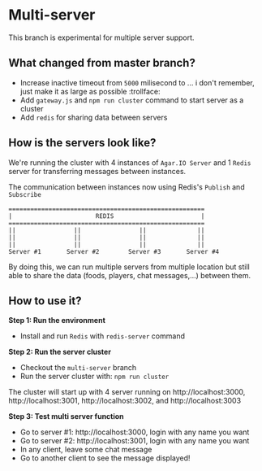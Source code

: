 Multi-server
===========

This branch is experimental for multiple server support.

## What changed from master branch?
- Increase inactive timeout from `5000` milisecond to ... i don't remember, just make it as large as possible :trollface: 
- Add `gateway.js` and `npm run cluster` command to start server as a cluster
- Add `redis` for sharing data between servers

## How is the servers look like?

We're running the cluster with 4 instances of `Agar.IO Server` and 1 `Redis` server for transferring messages between instances.

The communication between instances now using Redis's `Publish` and `Subscribe`

```
======================================================
|                       REDIS                        |
======================================================
||                ||                ||              ||
||                ||                ||              ||
||                ||                ||              ||     
Server #1       Server #2        Server #3       Server #4
```

By doing this, we can run multiple servers from multiple location but still able to share the data (foods, players, chat messages,...) between them.

## How to use it?

**Step 1: Run the environment**
- Install and run `Redis` with `redis-server` command

**Step 2: Run the server cluster**
- Checkout the `multi-server` branch
- Run the server cluster with: `npm run cluster`

The cluster will start up with 4 server running on http://localhost:3000, http://localhost:3001, http://localhost:3002, and http://localhost:3003

**Step 3: Test multi server function**
- Go to server #1: http://localhost:3000, login with any name you want
- Go to server #2: http://localhost:3001, login with any name you want
- In any client, leave some chat message
- Go to another client to see the message displayed!
